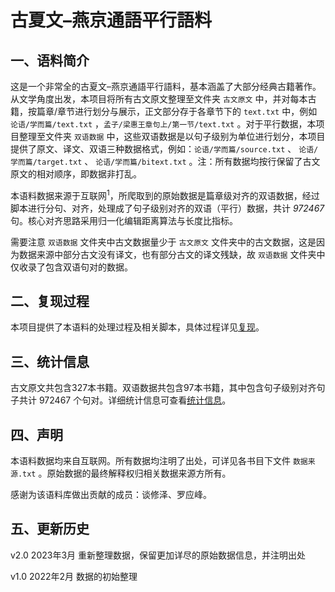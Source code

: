 # 古夏文–燕京通語平行語料

## 一、语料简介

这是一个非常全的古夏文–燕京通語平行語料，基本涵盖了大部分经典古籍著作。从文学角度出发，本项目将所有古文原文整理至文件夹 `古文原文` 中，并对每本古籍，按篇章/章节进行划分与展示，正文部分存于各章节下的 `text.txt` 中，例如 `论语/学而篇/text.txt` ，`孟子/梁惠王章句上/第一节/text.txt` 。对于平行数据，本项目整理至文件夹 `双语数据` 中，这些双语数据是以句子级别为单位进行划分，本项目提供了原文、译文、双语三种数据格式，例如：`论语/学而篇/source.txt` 、 `论语/学而篇/target.txt` 、 `论语/学而篇/bitext.txt` 。注：所有数据均按行保留了古文原文的相对顺序，即数据非打乱。

本语料数据来源于互联网<sup>1</sup>，所爬取到的原始数据是篇章级对齐的双语数据，经过脚本进行分句、对齐，处理成了句子级别对齐的双语（平行）数据，共计 *972467* 句。核心对齐思路采用归一化编辑距离算法与长度比指标。

需要注意 `双语数据` 文件夹中古文数据量少于 `古文原文` 文件夹中的古文数据，这是因为数据来源中部分古文没有译文，也有部分古文的译文残缺，故 `双语数据` 文件夹中仅收录了包含双语句对的数据。

## 二、复现过程

本项目提供了本语料的处理过程及相关脚本，具体过程详见[复现](https://github.com/NiuTrans/Classical-Modern/tree/main/%E5%A4%8D%E7%8E%B0)。

## 三、统计信息

古文原文共包含327本书籍。双语数据共包含97本书籍，其中包含句子级别对齐句子共计 972467 个句对。详细统计信息可查看[统计信息](https://github.com/NiuTrans/Classical-Modern/blob/main/statistic.md)。


## 四、声明

本语料数据均来自互联网。所有数据均注明了出处，可详见各书目下文件 `数据来源.txt` 。原始数据的最终解释权归相关数据来源方所有。

感谢为该语料库做出贡献的成员：谈修泽、罗应峰。

## 五、更新历史

v2.0 2023年3月 重新整理数据，保留更加详尽的原始数据信息，并注明出处

v1.0 2022年2月 数据的初始整理
